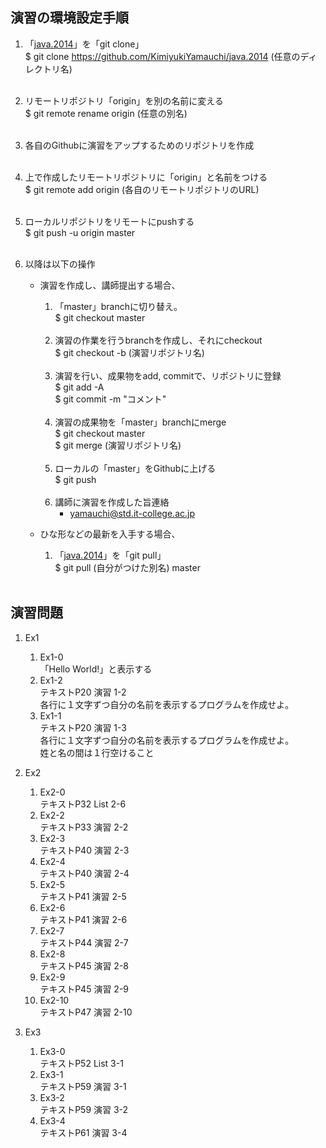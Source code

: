 ## 演習の環境設定手順

1. 「[java.2014](https://github.com/KimiyukiYamauchi/java.2014)」を「git clone」
<br />$ git clone https://github.com/KimiyukiYamauchi/java.2014 (任意のディレクトリ名)<br /><br />
1. リモートリポジトリ「origin」を別の名前に変える
<br />$ git remote rename origin  (任意の別名)<br /><br />
1. 各自のGithubに演習をアップするためのリポジトリを作成<br /><br />
1. 上で作成したリモートリポジトリに「origin」と名前をつける
<br />$ git remote add origin  (各自のリモートリポジトリのURL)<br /><br />
1. ローカルリポジトリをリモートにpushする
<br />$ git push -u origin master<br /><br />
1. 以降は以下の操作

	* 演習を作成し、講師提出する場合、

		1. 「master」branchに切り替え。
<br />$ git checkout master <br /><br />
		1. 演習の作業を行うbranchを作成し、それにcheckout
<br />$ git checkout -b (演習リポジトリ名) <br /><br />
		1. 演習を行い、成果物をadd, commitで、リポジトリに登録 
<br />$ git add -A
<br />$ git commit -m "コメント"<br /><br />
		1. 演習の成果物を「master」branchにmerge
<br />$ git checkout master 
<br />$ git merge (演習リポジトリ名) <br /><br />
		1. ローカルの「master」をGithubに上げる
<br />$ git push <br /><br />
		1. 講師に演習を作成した旨連絡
			* yamauchi@std.it-college.ac.jp

	* ひな形などの最新を入手する場合、

		1. 「[java.2014](https://github.com/KimiyukiYamauchi/java.2014)」を「git pull」
<br />$ git pull (自分がつけた別名) master<br /><br />

## 演習問題

1. Ex1

	1. Ex1-0<br />
		「Hello World!」と表示する
	1. Ex1-2<br />
		テキストP20 演習 1-2<br />
各行に１文字ずつ自分の名前を表示するプログラムを作成せよ。
	1. Ex1-1<br />
		テキストP20 演習 1-3<br />
各行に１文字ずつ自分の名前を表示するプログラムを作成せよ。<br />
姓と名の間は１行空けること

1. Ex2

	1. Ex2-0<br />
		テキストP32 List 2-6
	1. Ex2-2<br />
		テキストP33 演習 2-2
	1. Ex2-3<br />
		テキストP40 演習 2-3
	1. Ex2-4<br />
		テキストP40 演習 2-4
	1. Ex2-5<br />
		テキストP41 演習 2-5
	1. Ex2-6<br />
		テキストP41 演習 2-6
	1. Ex2-7<br />
		テキストP44 演習 2-7
	1. Ex2-8<br />
		テキストP45 演習 2-8
	1. Ex2-9<br />
		テキストP45 演習 2-9
	1. Ex2-10<br />
		テキストP47 演習 2-10

1. Ex3

	1. Ex3-0<br />
		テキストP52 List 3-1
	1. Ex3-1<br />
		テキストP59 演習 3-1
	1. Ex3-2<br />
		テキストP59 演習 3-2 	
	1. Ex3-4<br />
		テキストP61 演習 3-4 	
